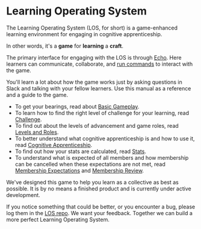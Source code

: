 # Learning Operating System

The Learning Operating System (LOS, for short) is a game-enhanced learning environment for engaging in cognitive apprenticeship.

In other words, it's a **game** for **learning** a **craft**.

The primary interface for engaging with the LOS is through [Echo][echo]. Here learners can communicate, collaborate, and [run commands][commands] to interact with the game.

You'll learn a lot about how the game works just by asking questions in Slack and talking with your fellow learners. Use this manual as a reference and a guide to the game.

- To get your bearings, read about [Basic Gameplay][basic-gameplay].
- To learn how to find the right level of challenge for your learning, read [Challenge][challenge].
- To find out about the levels of advancement and game roles, read [Levels and Roles][levels-roles].
- To better understand what cognitive apprenticeship is and how to use it, read [Cognitive Apprenticeship][cog-app].
- To find out how your stats are calculated, read [Stats][stats].
- To understand what is expected of all members and how membership can be cancelled when these expectations are not met, read [Membership Expectations][member-expectations] and [Membership Review][member-review].

We've designed this game to help you learn as a collective as best as possible. It is by no means a finished product and is currently under active development.

If you notice something that could be better, or you encounter a bug, please log them in the [LOS repo][los-repo]. We want your feedback. Together we can build a more perfect Learning Operating System.

[echo]: ./Echo.md
[commands]: ./Echo.md#commands
[basic-gameplay]: ./Basic_Gameplay.md
[levels-roles]: ./Levels_and_Roles.md
[stats]: ./Stats.md
[member-expectations]: ./Membership_Expectations.md
[member-review]: ./Membership_Review.md
[challenge]: ./Challenge.md
[cog-app]: ./Cognitive_Apprenticeship.md

[los-repo]: https://github.com/LearnersGuild/los
